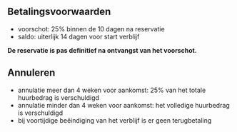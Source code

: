 
## Betalingsvoorwaarden
- voorschot: 25% binnen de 10 dagen na reservatie
- saldo: uiterlijk 14 dagen voor start verblijf

**De reservatie is pas definitief na ontvangst van het voorschot.**

## Annuleren
- annulatie meer dan 4 weken voor aankomst: 25% van het totale huurbedrag is verschuldigd
- annulatie minder dan 4 weken voor aankomst: het volledige huurbedrag is verschuldigd
- bij voortijdige beëindiging van het verblijf is er geen terugbetaling